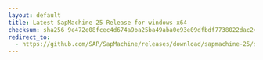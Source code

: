 ```yaml
---
layout: default
title: Latest SapMachine 25 Release for windows-x64
checksum: sha256 9e472e08fcec4d674a9ba25ba49aba0e93e09dfbdf7738022dac24765065441c
redirect_to:
  - https://github.com/SAP/SapMachine/releases/download/sapmachine-25/sapmachine-jdk-25_windows-x64_bin.zip
---
```

